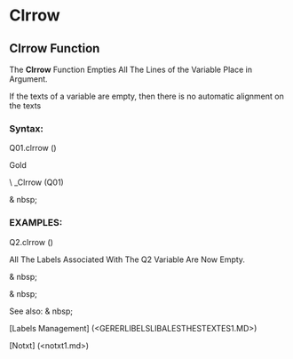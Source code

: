 # Clrrow

## Clrrow Function

The **Clrrow** Function Empties All The Lines of the Variable Place in Argument.

If the texts of a variable are empty, then there is no automatic alignment on the texts

### Syntax:

Q01.clrrow ()

Gold

\ _Clrrow (Q01)

& nbsp;

### EXAMPLES:

Q2.clrrow ()

All The Labels Associated With The Q2 Variable Are Now Empty.

& nbsp;

& nbsp;

See also: & nbsp;

[Labels Management] (<GERERLIBELSLIBALESTHESTEXTES1.MD>)

[Notxt] (<notxt1.md>)